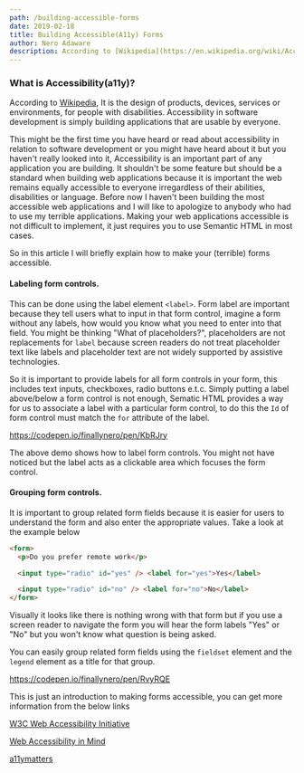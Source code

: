 ```yaml
---
path: /building-accessible-forms
date: 2019-02-18
title: Building Accessible(A11y) Forms
author: Nero Adaware
description: According to [Wikipedia](https://en.wikipedia.org/wiki/Accessibility), It is the design of products, devices, services or environments, for people with disabilities. Accessibility in software...
---
```


### What is Accessibility(a11y)?

According to [Wikipedia](https://en.wikipedia.org/wiki/Accessibility), It is the design of products, devices, services or environments, for people with disabilities. Accessibility in software development is simply building applications that are usable by everyone.

This might be the first time you have heard or read about accessibility in relation to software development or you might have heard about it but you haven't really looked into it, Accessibility is an important part of any application you are building. It shouldn't be some feature but should be a standard when building web applications because it is important the web remains equally accessible to everyone irregardless of their abilities, disabilities or language. Before now I haven't been building the most accessible web applications and I will like to apologize to anybody who had to use my terrible applications. Making your web applications accessible is not difficult to implement, it just requires you to use Semantic HTML in most cases.

So in this article I will briefly explain how to make your (terrible) forms accessible.

#### Labeling form controls.

This can be done using the label element `<label>`. Form label are important because they tell users what to input in that form control, imagine a form without any labels, how would you know what you need to enter into that field. You might be thinking "What of placeholders?", placeholders are not replacements for `label` because screen readers do not treat placeholder text like labels and placeholder text are not widely supported by assistive technologies.

So it is important to provide labels for all form controls in your form, this includes text inputs, checkboxes, radio buttons e.t.c. Simply putting a label above/below a form control is not enough, Sematic HTML provides a way for us to associate a label with a particular form control, to do this the `Id` of form control must match the `for` attribute of the label.

https://codepen.io/finallynero/pen/KbRJry

The above demo shows how to label form controls. You might not have noticed but the label acts as a clickable area which focuses the form control.

#### Grouping form controls.

It is important to group related form fields because it is easier for users to understand the form and also enter the appropriate values.
Take a look at the example below

```html
<form>
  <p>Do you prefer remote work</p>

  <input type="radio" id="yes" /> <label for="yes">Yes</label>

  <input type="radio" id="no" /> <label for="no">No</label>
</form>
```

Visually it looks like there is nothing wrong with that form but if you use a screen reader to navigate the form you will hear the form labels "Yes" or "No" but you won't know what question is being asked.

You can easily group related form fields using the `fieldset` element and the `legend` element as a title for that group.

https://codepen.io/finallynero/pen/RvyRQE

This is just an introduction to making forms accessible, you can get more information from the below links

[W3C Web Accessibility Initiative](https://www.w3.org/WAI/)

[Web Accessibility in Mind ](https://webaim.org/techniques/forms/)

[a11ymatters](https://www.a11ymatters.com/)
